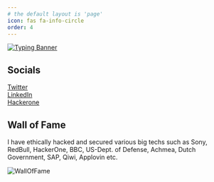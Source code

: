 ```yaml
---
# the default layout is 'page'
icon: fas fa-info-circle
order: 4
---
```


[![Typing Banner](https://readme-typing-svg.herokuapp.com?font=Fira+Code&size=70&duration=1500&pause=600&color=0CE82B&center=true&vCenter=true&multiline=true&width=1920&height=384&lines=Hello+there!;I+am+Rohit%2C;BugBounty+Hunter+%7C+HackerOne+Ambassador&repeat=false)](https://twitter.com/marcos_iaf)


<!-- I am Rohit, an Ethical Hacker , Bug Bounty Hunter and a Flet/Flutter developer.  -->

## Socials
<i class="fa-brands fa-twitter"></i>        <a href="https://twitter.com/marcos_iaf">Twitter</a><br>
<i class="fa-brands fa-linkedin"></i>                 <a href="https://linkedin.com/in/rohity264">LinkedIn</a><br>
<i class="fa-sharp fa-solid fa-heading"></i>        <a href="https://hackerone.com/720922">Hackerone</a><br>

## Wall of Fame
I have ethically hacked and secured various big techs such as Sony, RedBull, HackerOne, BBC, US-Dept. of Defense, Achmea, Dutch Government, SAP, Qiwi, Applovin etc.

![WallOfFame](https://i.postimg.cc/8P4FnBnZ/walloffame-WM.jpg)



